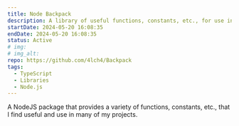 ```yaml
---
title: Node Backpack
description: A library of useful functions, constants, etc., for use in my Node.js projects.
startDate: 2024-05-20 16:08:35
endDate: 2024-05-20 16:08:35
status: Active
# img:
# img_alt:
repo: https://github.com/4lch4/Backpack
tags:
  - TypeScript
  - Libraries
  - Node.js
---
```


A NodeJS package that provides a variety of functions, constants, etc., that I find useful and use in many of my projects.
